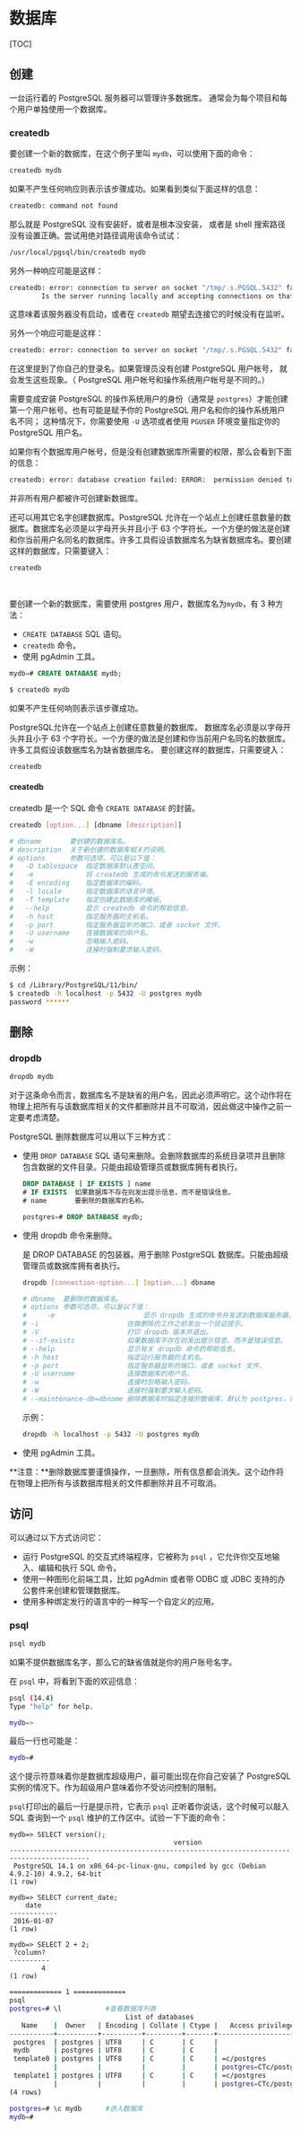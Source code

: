 # 数据库

[TOC]

## 创建

一台运行着的 PostgreSQL 服务器可以管理许多数据库。 通常会为每个项目和每个用户单独使用一个数据库。

### createdb

要创建一个新的数据库，在这个例子里叫 `mydb`，可以使用下面的命令：

```bash
createdb mydb
```

如果不产生任何响应则表示该步骤成功。如果看到类似下面这样的信息：

```bash
createdb: command not found
```

那么就是 PostgreSQL 没有安装好，或者是根本没安装， 或者是 shell 搜索路径没有设置正确。尝试用绝对路径调用该命令试试：

```bash
/usr/local/pgsql/bin/createdb mydb
```

另外一种响应可能是这样：

```bash
createdb: error: connection to server on socket "/tmp/.s.PGSQL.5432" failed: No such file or directory
        Is the server running locally and accepting connections on that socket?
```

这意味着该服务器没有启动，或者在 `createdb` 期望去连接它的时候没有在监听。

另外一个响应可能是这样：

```bash
createdb: error: connection to server on socket "/tmp/.s.PGSQL.5432" failed: FATAL:  role "joe" does not exist
```

在这里提到了你自己的登录名。如果管理员没有创建 PostgreSQL 用户帐号， 就会发生这些现象。（ PostgreSQL 用户帐号和操作系统用户帐号是不同的。）

需要变成安装 PostgreSQL 的操作系统用户的身份（通常是 `postgres`）才能创建第一个用户帐号。也有可能是赋予你的 PostgreSQL 用户名和你的操作系统用户名不同； 这种情况下，你需要使用 `-U` 选项或者使用 `PGUSER` 环境变量指定你的 PostgreSQL 用户名。

如果你有个数据库用户帐号，但是没有创建数据库所需要的权限，那么会看到下面的信息：

```bash
createdb: error: database creation failed: ERROR:  permission denied to create database
```

并非所有用户都被许可创建新数据库。

还可以用其它名字创建数据库。PostgreSQL 允许在一个站点上创建任意数量的数据库。数据库名必须是以字母开头并且小于 63 个字符长。一个方便的做法是创建和你当前用户名同名的数据库。许多工具假设该数据库名为缺省数据库名。要创建这样的数据库，只需要键入：

```bash
createdb
```

​     

要创建一个新的数据库，需要使用 postgres 用户，数据库名为`mydb`，有 3 种方法：

* `CREATE DATABASE` SQL 语句。
* `createdb` 命令。
* 使用 pgAdmin 工具。

```sql
mydb=# CREATE DATABASE mydb;

$ createdb mydb
```

如果不产生任何响则表示该步骤成功。   

PostgreSQL允许在一个站点上创建任意数量的数据库。 数据库名必须是以字母开头并且小于 63 个字符长。一个方便的做法是创建和你当前用户名同名的数据库。许多工具假设该数据库名为缺省数据库名。 要创建这样的数据库，只需要键入：

```bash
createdb
```

#### createdb

createdb 是一个 SQL 命令 `CREATE DATABASE` 的封装。

```bash
createdb [option...] [dbname [description]]

# dbname       要创建的数据库名。
# description  关于新创建的数据库相关的说明。
# options      参数可选项，可以是以下值：
#   -D tablespace  指定数据库默认表空间。
#   -e             将 createdb 生成的命令发送到服务端。
#   -E encoding    指定数据库的编码。
#   -l locale      指定数据库的语言环境。
#   -T template    指定创建此数据库的模板。
#   --help         显示 createdb 命令的帮助信息。
#   -h host        指定服务器的主机名。
#   -p port        指定服务器监听的端口，或者 socket 文件。
#   -U username    连接数据库的用户名。
#   -w             忽略输入密码。
#   -W             连接时强制要求输入密码。
```

示例：

```bash
$ cd /Library/PostgreSQL/11/bin/
$ createdb -h localhost -p 5432 -U postgres mydb
password ******
```

## 删除

### dropdb

```bash
dropdb mydb
```

对于这条命令而言，数据库名不是缺省的用户名，因此必须声明它。这个动作将在物理上把所有与该数据库相关的文件都删除并且不可取消，因此做这中操作之前一定要考虑清楚。

PostgreSQL 删除数据库可以用以下三种方式：

- 使用 `DROP DATABASE` SQL 语句来删除。会删除数据库的系统目录项并且删除包含数据的文件目录。只能由超级管理员或数据库拥有者执行。

  ```sql
  DROP DATABASE [ IF EXISTS ] name
  # IF EXISTS  如果数据库不存在则发出提示信息，而不是错误信息。
  # name       要删除的数据库的名称。
  
  postgres=# DROP DATABASE mydb;
  ```

- 使用 dropdb 命令来删除。

  是 DROP DATABASE 的包装器。用于删除 PostgreSQL 数据库。只能由超级管理员或数据库拥有者执行。

  ```bash
  dropdb [connection-option...] [option...] dbname
  
  # dbname	要删除的数据库名。
  # options	参数可选项，可以是以下值：
  # 	-e						显示 dropdb 生成的命令并发送到数据库服务器。
  #	-i 						在做删除的工作之前发出一个验证提示。
  #	-V 						打印 dropdb 版本并退出。
  #	--if-exists 			如果数据库不存在则发出提示信息，而不是错误信息。
  #	--help 					显示有关 dropdb 命令的帮助信息。
  #	-h host 				指定运行服务器的主机名。
  #	-p port 				指定服务器监听的端口，或者 socket 文件。
  #	-U username 			连接数据库的用户名。
  #	-w 						连接时忽略输入密码。
  #	-W 						连接时强制要求输入密码。
  #	--maintenance-db=dbname	删除数据库时指定连接的数据库，默认为 postgres，如果它不存在则使用 template1。
  ```

  示例：

  ```bash
  dropdb -h localhost -p 5432 -U postgres mydb
  ```

- 使用 pgAdmin 工具。

**注意：**删除数据库要谨慎操作，一旦删除，所有信息都会消失。这个动作将在物理上把所有与该数据库相关的文件都删除并且不可取消。   

## 访问

可以通过以下方式访问它：

- 运行 PostgreSQL 的交互式终端程序，它被称为 `psql` ，它允许你交互地输入、编辑和执行 SQL 命令。
- 使用一种图形化前端工具，比如 pgAdmin 或者带 ODBC 或 JDBC 支持的办公套件来创建和管理数据库。
- 使用多种绑定发行的语言中的一种写一个自定义的应用。

### psql

```bash
psql mydb
```

如果不提供数据库名字，那么它的缺省值就是你的用户账号名字。

在 `psql` 中，将看到下面的欢迎信息：

```bash
psql (14.4)
Type "help" for help.

mydb=>
```

最后一行也可能是：

```bash
mydb=#
```

这个提示符意味着你是数据库超级用户，最可能出现在你自己安装了 PostgreSQL 实例的情况下。作为超级用户意味着你不受访问控制的限制。

`psql`打印出的最后一行是提示符，它表示 `psql` 正听着你说话，这个时候可以敲入 SQL 查询到一个 `psql` 维护的工作区中。试验一下下面的命令：    

```postgresql
mydb=> SELECT version();
                                         version
------------------------------------------------------------------------------------------
 PostgreSQL 14.1 on x86_64-pc-linux-gnu, compiled by gcc (Debian 4.9.2-10) 4.9.2, 64-bit
(1 row)

mydb=> SELECT current_date;
    date
------------
 2016-01-07
(1 row)

mydb=> SELECT 2 + 2;
 ?column?
----------
        4
(1 row)
```

 

```bash
============= 1 =============
psql
postgres=# \l	        #查看数据库列表
                             List of databases
   Name    |  Owner   | Encoding | Collate | Ctype |   Access privileges   
-----------+----------+----------+---------+-------+-----------------------
 postgres  | postgres | UTF8     | C       | C     | 
 mydb      | postgres | UTF8     | C       | C     | 
 template0 | postgres | UTF8     | C       | C     | =c/postgres          +
           |          |          |         |       | postgres=CTc/postgres
 template1 | postgres | UTF8     | C       | C     | =c/postgres          +
           |          |          |         |       | postgres=CTc/postgres
(4 rows)

postgres=# \c mydb      #进入数据库
mydb=#
```
